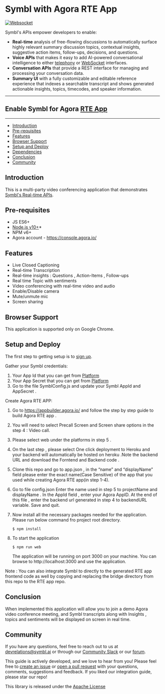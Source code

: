 
# Symbl with Agora RTE App


[![Websocket](https://img.shields.io/badge/symbl-websocket-brightgreen)](https://docs.symbl.ai/docs/streamingapi/overview/introduction)

Symbl's APIs empower developers to enable: 
- **Real-time** analysis of free-flowing discussions to automatically surface highly relevant summary discussion topics, contextual insights, suggestive action items, follow-ups, decisions, and questions.
- **Voice APIs** that makes it easy to add AI-powered conversational intelligence to either [telephony][telephony] or [WebSocket][websocket] interfaces.
- **Conversation APIs** that provide a REST interface for managing and processing your conversation data.
- **Summary UI** with a fully customizable and editable reference experience that indexes a searchable transcript and shows generated actionable insights, topics, timecodes, and speaker information.

<hr />

## Enable Symbl for Agora [RTE App][agorarte] 

<hr />

 * [Introduction](#introduction)
 * [Pre-requisites](#pre-requisites)
 * [Features](#features)
 * [Browser Support](#browsersupport)
 * [Setup and Deploy](#setupanddeploy)
 * [Dependencies](#dependencies)
 * [Conclusion](#conclusion)
 * [Community](#community)

## Introduction

This is a multi-party video conferencing application that demonstrates [Symbl's Real-time APIs](https://docs.symbl.ai/docs/streamingapi/overview/introduction). 

## Pre-requisites

* JS ES6+
* [Node.js v10+](https://nodejs.org/en/download/)*
* NPM v6+
* Agora account - https://console.agora.io/

## Features
* Live Closed Captioning
* Real-time Transcription
* Real-time insights : Questions , Action-Items , Follow-ups
* Real time Topic with sentiments 
* Video conferencing with real-time video and audio
* Enable/Disable camera
* Mute/unmute mic
* Screen sharing


## Browser Support
This application is supported only on Google Chrome.

## Setup and Deploy
The first step to getting setup is to [sign up][signup]. 

Gather your Symbl credentials:
1. Your App Id that you can get from [Platform](https://platform.symbl.ai)
2. Your App Secret that you can get from [Platform](https://platform.symbl.ai)
3. Go to the file SymblConfig.js and update your Symbl AppId and AppSecret .

Create Agora RTE APP:
1. Go to https://appbuilder.agora.io/ and follow the step by step guide to build Agora RTE app . 
2. You will need to select Precall Screen and Screen share options in the step 4 : Video call.
3. Please select web under the platforms in step 5 .
4. On the last step , please select One click deployment to Heroku and your backend will automatically be hosted on heroku .Note the backend URL and download the Forntend and Backend code .

5.  Clone this repo and go to app.json , in the “name” and “displayName” field please enter the exact name(Case Sensitive) of the app that you used while creating Agora RTE app(in step 1-4).
6. Go to file config.json
Enter the name used in step 5 to projectName and displayName .
In the AppId field , enter your Agora AppID.
At the end of this file , enter the backend url generated in step 4 to backendURL variable.
Save and quit.
7. Now install all the necessary packages needed for the application. Please run below command fro project root directory.
      ```
      $ npm install
      ```
8. To start the application 
     ```
     $ npm run web
     ```
   The application will be running on port 3000 on your machine. You can browse to http://localhost:3000 and use the application.

Note : You can also integrate Symbl to directly to the generated RTE app frontend code as well by copying and replacing the bridge directory from this repo  to the RTE app repo.   




## Conclusion
When implemented this application will allow you to join a demo Agora video conference meeting, and Symbl transcripts along with Insights , topics and sentiments will be displayed on screen in real time. 

## Community

If you have any questions, feel free to reach out to us at devrelations@symbl.ai or through our [Community Slack][slack] or our [forum][developer_community].

This guide is actively developed, and we love to hear from you! Please feel free to [create an issue][issues] or [open a pull request][pulls] with your questions, comments, suggestions and feedback.  If you liked our integration guide, please star our repo!

This library is released under the [Apache License][license]

[license]: LICENSE.txt
[telephony]: https://docs.symbl.ai/docs/telephony/overview/post-api
[websocket]: https://docs.symbl.ai/docs/streamingapi/overview/introduction
[developer_community]: https://community.symbl.ai/?_ga=2.134156042.526040298.1609788827-1505817196.1609788827
[slack]: https://join.slack.com/t/symbldotai/shared_invite/zt-4sic2s11-D3x496pll8UHSJ89cm78CA
[signup]: https://platform.symbl.ai/?_ga=2.63499307.526040298.1609788827-1505817196.1609788827
[issues]: https://github.com/symblai/symbl-for-zoom/issues
[agorarte]: https://appbuilder.agora.io/
[pulls]: https://github.com/symblai/symbl-for-zoom/pulls


